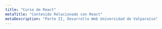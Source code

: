 ```yaml
---
title: "Curso de React"
metaTitle: "Contenido Relacionado con React"
metaDescription: "Parte II, Desarrollo Web Universidad de Valparaíso"
---
```

